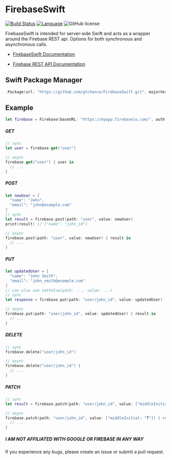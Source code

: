 # FirebaseSwift
[![Build Status](https://api.travis-ci.org/gtchance/FirebaseSwift.svg?branch=master)](https://travis-ci.org/gtchance/FirebaseSwift) [![Language](https://img.shields.io/badge/language-Swift%203.1-orange.svg)](https://swift.org) ![GitHub license](https://img.shields.io/badge/license-MIT-blue.svg)

FirebaseSwift is intended for server-side Swift and acts as a wrapper around the Firebase REST api. Options for both synchronous and asynchronous calls.


* [FirebaseSwift Documentation](https://gtchance.github.io/FirebaseSwift/Classes/Firebase.html)

* [Firebase REST API Documentation](https://firebase.google.com/docs/reference/rest/database/)

## Swift Package Manager
```swift
.Package(url: "https://github.com/gtchance/FirebaseSwift.git", majorVersion: 1, minor: 4)
```


## Example
```swift
let firebase = Firebase(baseURL: "https://myapp.firebaseio.com/", auth: "mytoken")
```


##### GET
```swift
// sync
let user = firebase.get("user")

// async
firebase.get("user") { user in
  // ...
}
```

##### POST
```swift
let newUser = [
  "name": "John",
  "email": "john@example.com"
]
// sync
let result = firebase.post(path: "user", value: newUser)
print(result) // ["name": "john_id"]

// async
firebase.post(path: "user", value: newUser) { result in
  // ...
}
```

##### PUT
```swift
let updatedUser = [
  "name": "John Smith",
  "email": "john_smith@example.com"
]
// can also use setValue(path: ..., value: ...)
// sync
let response = firebase.put(path: "user/john_id", value: updatedUser)

// async
firebase.put(path: "user/john_id", value: updatedUser) { result in
  // ...
}
```

##### DELETE
```swift
// sync
firebase.delete("user/john_id")

// async
firebase.delete("user/john_id") {
  // ...
}
```

##### PATCH
```swift
// sync
let result = firebase.patch(path: "user/john_id", value: ["middleInitial: "T"])

// async
firebase.patch(path: "user/john_id", value: ["middleInitial: "T"]) { result in
  // ...
}
```


##### I AM  NOT AFFILIATED WITH GOOGLE OR FIREBASE IN ANY WAY


If you experience any bugs, please create an issue or submit a pull request.
